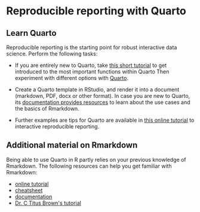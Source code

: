 # Reproducible reporting with Quarto

## Learn Quarto

Reproducible reporting is the starting point for robust interactive
data science. Perform the following tasks:

 * If you are entirely new to Quarto, take
   [this short tutorial](https://quarto.org/docs/get-started/) to get
   introduced to the most important functions within Quarto Then
   experiment with different options with
   [Quarto](https://res.cloudinary.com/dyd911kmh/image/upload/v1676540721/Marketing/Blog/Quarto_Cheat_Sheet.pdf).

 * Create a Quarto template in RStudio, and render it into a
   document (markdown, PDF, docx or other format). In case you are new
   to Quarto, its [documentation provides
   resources](https://quarto.org/docs/guide/) to learn
   about the use cases and the basics of Rmarkdown.

 * Further examples are tips for Quarto are available in [this online tutorial](https://appsilon.com/r-quarto-tutorial/)
   to interactive reproducible reporting.

## Additional material on Rmarkdown

Being able to use Quarto in R partly relies on your previous knowledge of Rmarkdown. The following resources can help you get familiar with Rmarkdown:

 * [online tutorial](https://www.markdowntutorial.com/)
 * [cheatsheet](https://www.rstudio.com/wp-content/uploads/2015/02/rmarkdown-cheatsheet.pdf)
 * [documentation](https://rmarkdown.rstudio.com/lesson-1.html)
 * [Dr. C Titus Brown's tutorial](https://rpubs.com/marschmi/RMarkdown)

